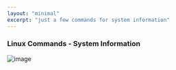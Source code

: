```yaml
---
layout: "minimal"
excerpt: "just a few commands for system information"
---
```

### Linux Commands - System Information

![image](https://user-images.githubusercontent.com/84411817/178165376-67981272-e079-4c99-b3ec-42fd4bc2c267.png)

